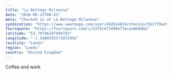 ```yaml
---
title: "La Bottega Milanese"
date: "2018-06-12T08:43"
meta: "Checked in at La Bottega Milanese"
syndication: "https://www.swarmapp.com/user/492614834/checkin/5b1f79ad98fbfc002c16962e"
foursquare: "https://foursquare.com/v/5379c473498e73acaa0b808a"
latitude: "53.79796287899763"
longitude: "-1.5480392271072956"
locality: "Leeds"
region: "Leeds"
country: "United Kingdom"
---
```

Coffee and work
